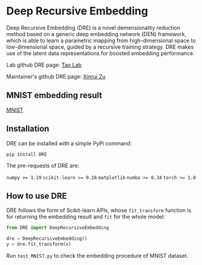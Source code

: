 # Deep Recursive Embedding

Deep Recursive Embedding (DRE) is a novel demensionality reduction method based on a generic deep embedding network (DEN) framework, which is able to learn a parametric mapping from high-dimensional space to low-dimensional space, guided by a recursive training strategy. DRE makes use of the latent data representations for boosted embedding performance.

Lab github DRE page:
[Tao Lab](https://github.com/tao-aimi/DeepRecursiveEmbedding)

Maintainer's github DRE page:
[Xinrui Zu](https://github.com/zuxinrui/DeepRecursiveEmbedding)

## MNIST embedding result

[MNIST](./image/MNIST.gif)

## Installation

DRE can be installed with a simple PyPi command:

`pip install DRE`

The pre-requests of DRE are:

`numpy >= 1.19`
`scikit-learn >= 0.16`
`matplotlib`
`numba >= 0.34`
`torch >= 1.0`

## How to use DRE

DRE follows the form of Scikit-learn APIs, whose `fit_transform` function is for returning the embedding result and `fit` for the whole model:

```python
from DRE import DeepRecursiveEmbedding

dre = DeepRecursiveEmbedding()
y = dre.fit_transform(x)
```
Run `test_MNIST.py` to check the embedding procedure of MNIST dataset.

## 
